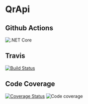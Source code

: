 # QrApi
## Github Actions
![.NET Core](https://github.com/facundo91/QrApi/workflows/.NET%20Core/badge.svg)

## Travis
[![Build Status](https://travis-ci.com/facundo91/QrApi.svg?token=N3h7bb6qD1fKF3Db1yxy&branch=master)](https://travis-ci.com/facundo91/QrApi)

## Code Coverage
[![Coverage Status](https://coveralls.io/repos/github/facundo91/QrApi/badge.svg?branch=master&t=7Nzbs7)](https://coveralls.io/github/facundo91/QrApi?branch=master)
![Code coverage](https://github.com/facundo91/QrApi/workflows/Code%20coverage/badge.svg)

